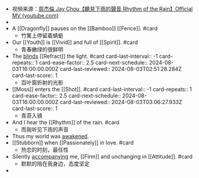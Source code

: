 - 视频来源：[周杰倫 Jay Chou【聽見下雨的聲音 Rhythm of the Rain】Official MV (youtube.com)](https://www.youtube.com/watch?v=zqKoXPHhmsM&list=RDAxYLa5eqUhc&index=17&ab_channel=%E5%91%A8%E6%9D%B0%E5%80%ABJayChou)
-
- A [[Dragonfly]] pauses on the [[Bamboo]] [[Fence]]. #card
	- 竹篱上停留着蜻蜓
- Our [[Youth]] is [[Vivid]] and full of [[Spirit]]. #card
	- 青春嫩绿的很鲜明
- The [blinds]([[Blind]]) [[Refract]] the light. #card
  card-last-interval:: -1
  card-repeats:: 1
  card-ease-factor:: 2.5
  card-next-schedule:: 2024-08-03T16:00:00.000Z
  card-last-reviewed:: 2024-08-03T02:51:28.284Z
  card-last-score:: 1
	- 百叶窗折射的光影
- [[Moss]] enters the [[Shot]]. #card
  card-last-interval:: -1
  card-repeats:: 1
  card-ease-factor:: 2.5
  card-next-schedule:: 2024-08-03T16:00:00.000Z
  card-last-reviewed:: 2024-08-03T03:06:27.933Z
  card-last-score:: 1
	- 青苔入镜
- And I hear the [[Rhythm]] of the rain. #card
	- 而我听见下雨的声音
- Thus my world was [awakened]([[Awake]]).
- [[Stubborn]] when [[Passionately]] in love. #card
	- 热恋的时刻，最任性
- Silently [accompanying]([[Accompany]]) me, [[Firm]] and unchanging in [[Attitude]]. #card
	- 默默的陪在我身边，态度坚定
-